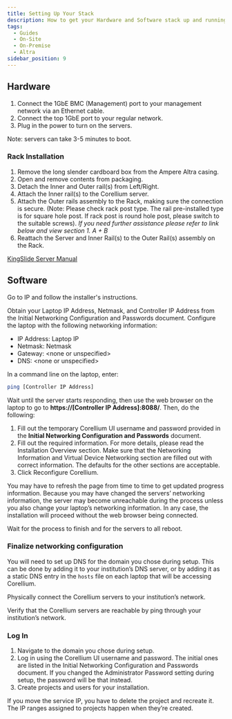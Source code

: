 ```yaml
---
title: Setting Up Your Stack
description: How to get your Hardware and Software stack up and running.
tags:
  - Guides
  - On-Site
  - On-Premise
  - Altra
sidebar_position: 9
---
```


## Hardware

1. Connect the 1GbE BMC (Management) port to your management network via an Ethernet cable.
2. Connect the top 1GbE port to your regular network.
3. Plug in the power to turn on the servers.

Note: servers can take 3-5 minutes to boot.

### Rack Installation

1. Remove the long slender cardboard box from the Ampere Altra casing.
2. Open and remove contents from packaging.
3. Detach the Inner and Outer rail(s) from Left/Right. 
4. Attach the Inner rail(s) to the Corellium server.
5. Attach the Outer rails assembly to the Rack, making sure the connection is secure. (Note: Please check rack post type. The rail pre-installed type is for square hole post. If rack post is round hole post, please switch to the suitable screws). *If you need further assistance please refer to link below and view section 1. A + B*
6. Reattach the Server and Inner Rail(s) to the Outer Rail(s) assembly on the Rack.

[KingSlide Server Manual](/files/server_manual_25HB2-3A0202-K0R_railkit_installation_sop.pdf)

## Software

Go to IP and follow the installer's instructions.

Obtain your Laptop IP Address, Netmask, and Controller IP Address from the Initial Networking Configuration and Passwords document. Configure the laptop with the following networking information:

- IP Address: Laptop IP
- Netmask: Netmask
- Gateway: <none or unspecified\>
- DNS: <none or unspecified\>

In a command line on the laptop, enter:

```bash
ping [Controller IP Address]
```

Wait until the server starts responding, then use the web browser on the laptop to go to **https://[Controller IP Address]:8088/**. Then, do the following:

1. Fill out the temporary Corellium UI username and password provided in the **Initial Networking Configuration and Passwords** document.
2. Fill out the required information. For more details, please read the Installation Overview section. Make sure that the Networking Information and Virtual Device Networking section are filled out with correct information. The defaults for the other sections are acceptable.
3. Click Reconfigure Corellium.

You may have to refresh the page from time to time to get updated progress information. Because you may have changed the servers’ networking information, the server may become unreachable during the process unless you also change your laptop’s networking information. In any case, the installation will proceed without the web browser being connected.

Wait for the process to finish and for the servers to all reboot.

### Finalize networking configuration

You will need to set up DNS for the domain you chose during setup. This can be done by adding it to your institution’s DNS server, or by adding it as a static DNS entry in the `hosts` file on each laptop that will be accessing Corellium.

Physically connect the Corellium servers to your institution’s network.

Verify that the Corellium servers are reachable by ping through your institution’s network.

### Log In

1. Navigate to the domain you chose during setup.
2. Log in using the Corellium UI username and password. The initial ones are listed in the Initial Networking Configuration and Passwords document. If you changed the Administrator Password setting during setup, the password will be that instead.
3. Create projects and users for your installation.

If you move the service IP, you have to delete the project and recreate it. The IP ranges assigned to projects happen when they’re created.

